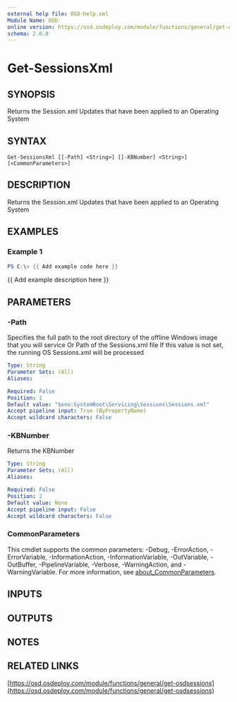 ```yaml
---
external help file: OSD-help.xml
Module Name: OSD
online version: https://osd.osdeploy.com/module/functions/general/get-osdsessions
schema: 2.0.0
---
```


# Get-SessionsXml

## SYNOPSIS
Returns the Session.xml Updates that have been applied to an Operating System

## SYNTAX

```
Get-SessionsXml [[-Path] <String>] [[-KBNumber] <String>] [<CommonParameters>]
```

## DESCRIPTION
Returns the Session.xml Updates that have been applied to an Operating System

## EXAMPLES

### Example 1
```powershell
PS C:\> {{ Add example code here }}
```

{{ Add example description here }}

## PARAMETERS

### -Path
Specifies the full path to the root directory of the offline Windows image that you will service
Or Path of the Sessions.xml file
If this value is not set, the running OS Sessions.xml will be processed

```yaml
Type: String
Parameter Sets: (All)
Aliases:

Required: False
Position: 1
Default value: "$env:SystemRoot\Servicing\Sessions\Sessions.xml"
Accept pipeline input: True (ByPropertyName)
Accept wildcard characters: False
```

### -KBNumber
Returns the KBNumber

```yaml
Type: String
Parameter Sets: (All)
Aliases:

Required: False
Position: 2
Default value: None
Accept pipeline input: False
Accept wildcard characters: False
```

### CommonParameters
This cmdlet supports the common parameters: -Debug, -ErrorAction, -ErrorVariable, -InformationAction, -InformationVariable, -OutVariable, -OutBuffer, -PipelineVariable, -Verbose, -WarningAction, and -WarningVariable. For more information, see [about_CommonParameters](http://go.microsoft.com/fwlink/?LinkID=113216).

## INPUTS

## OUTPUTS

## NOTES

## RELATED LINKS

[https://osd.osdeploy.com/module/functions/general/get-osdsessions](https://osd.osdeploy.com/module/functions/general/get-osdsessions)

